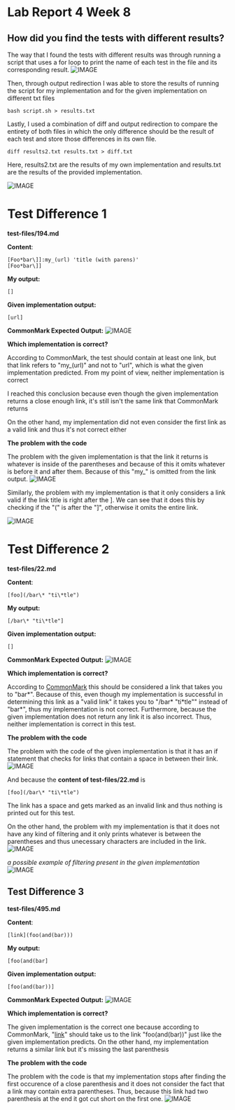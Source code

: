 # **Lab Report 4 Week 8**

## How did you find the tests with different results?

The way that I found the tests with different results was through running a script that uses a for loop to print the name of each test in the file and its corresponding result. 
![IMAGE](SS1.PNG)

Then, through output redirection I was able to store the results of running the script for my implementation and for the given implementation on different txt files 
```
bash script.sh > results.txt
```
Lastly, I used a combination of diff and output redirection to compare the entirety of both files in which the only difference should be the result of each test and store those differences in its own file.
```
diff results2.txt results.txt > diff.txt
```

Here, results2.txt are the results of my own implementation and results.txt are the results of the provided implementation.

![IMAGE](SS2.PNG)

# Test Difference 1
**test-files/194.md**

**Content**:
```
[Foo*bar\]]:my_(url) 'title (with parens)'
[Foo*bar\]]
```

**My output:**
```
[]
```

**Given implementation output:**
```
[url]
```


**CommonMark Expected Output:**
![IMAGE](SS6.PNG)

**Which implementation is correct?**

According to CommonMark, the test should contain at least one link, but that link refers to "my_(url)" and not to "url", which is what the given implementation predicted. From my point of view, neither implementation is correct 

I reached this conclusion because even though the given implementation returns a close enough link, it's still isn't the same link that CommonMark returns

On the other hand, my implementation did not even consider the first link as a valid link and thus it's not correct either 


**The problem with the code**

The problem with the given implementation is that the link it returns is whatever is inside of the parentheses and because of this it omits whatever is before it and after them. Because of this "my_" is omitted from the link output. 
![IMAGE](SS8.PNG)


Similarly, the problem with my implementation is that it only considers a link valid if the link title is right after the ]. We can see that it does this by checking if the "(" is after the "]", otherwise it omits the entire link.

![IMAGE](SS4.PNG)

# Test Difference 2
**test-files/22.md**

**Content**:
```
[foo](/bar\* "ti\*tle")
```

**My output:**
```
[/bar\* "ti\*tle"]
```

**Given implementation output:**
```
[]
```

**CommonMark Expected Output:**
![IMAGE](SS9.PNG)

**Which implementation is correct?**

According to [CommonMark](https://spec.commonmark.org/dingus/) this should be considered a link that takes you to "bar*". Because of this, even though my implementation is successful in determining this link as a "valid link" it takes you to "/bar\* "ti\*tle"" instead of "bar*", thus my implementation is not correct. Furthermore, because the given implementation does not return any link it is also incorrect. Thus, neither implementation is correct in this test. 

**The problem with the code**

The problem with the code of the given implementation is that it has an if statement that checks for links that contain a space in between their link. 
![IMAGE](SS5.PNG)

And because the **content of test-files/22.md** is
```
[foo](/bar\* "ti\*tle")
```
The link has a space and gets marked as an invalid link and thus nothing is printed out for this test.

On the other hand, the problem with my implementation is that it does not have any kind of filtering and it only prints whatever is between the parentheses and thus unecessary characters are included in the link.
![IMAGE](SS10.PNG)

*a possible example of filtering present in the given implementation*
![IMAGE](SS11.PNG)

## Test Difference 3

**test-files/495.md**

**Content**:
```
[link](foo(and(bar)))
```

**My output:**
```
[foo(and(bar]
```

**Given implementation output:**
```
[foo(and(bar))]
```

**CommonMark Expected Output:**
![IMAGE](SS12.PNG)

**Which implementation is correct?**

The given implementation is the correct one because according to CommonMark, "[link](foo(and(bar)))" should take us to the link "foo(and(bar))" just like the given implementation predicts. On the other hand, my implementation returns a similar link but it's missing the last parenthesis

**The problem with the code**

The problem with the code is that my implementation stops after finding the first occurence of a close parenthesis and it does not consider the fact that a link may contain extra parentheses. Thus, because this link had two parenthesis at the end it got cut short on the first one.
![IMAGE](SS13.PNG)





